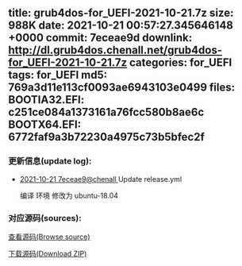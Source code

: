title: grub4dos-for_UEFI-2021-10-21.7z
size: 988K
date: 2021-10-21 00:57:27.345646148 +0000
commit: 7eceae9d
downlink: http://dl.grub4dos.chenall.net/grub4dos-for_UEFI-2021-10-21.7z
categories: for_UEFI
tags: for_UEFI
md5: 769a3d11e113cf0093ae6943103e0499
files:
  BOOTIA32.EFI: c251ce084a1373161a76fcc580b8ae6c
  BOOTX64.EFI: 6772faf9a3b72230a4975c73b5bfec2f
---

### 更新信息(update log):
  * [2021-10-21 7eceae9@chenall ](https://github.com/chenall/grub4dos/commit/7eceae9dcc2db45b895e3627537528042c314d04)     Update release.yml
      
      编译 环境 修改为 ubuntu-18.04

### 对应源码(sources):
  [查看源码(Browse source)](https://github.com/chenall/grub4dos/tree/7eceae9dcc2db45b895e3627537528042c314d04)

  [下载源码(Download ZIP)](https://github.com/chenall/grub4dos/archive/7eceae9dcc2db45b895e3627537528042c314d04.zip)

